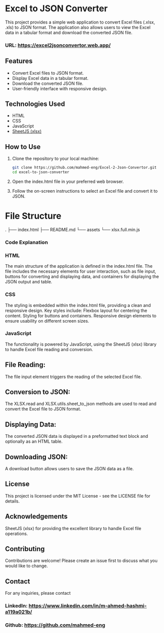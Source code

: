 # Excel to JSON Converter

This project provides a simple web application to convert Excel files (.xlsx, .xls) to JSON format. The application also allows users to view the Excel data in a tabular format and download the converted JSON file.
### URL: https://excel2jsonconvertor.web.app/

## Features

- Convert Excel files to JSON format.
- Display Excel data in a tabular format.
- Download the converted JSON file.
- User-friendly interface with responsive design.

## Technologies Used

- HTML
- CSS
- JavaScript
- [SheetJS (xlsx)](https://cdnjs.com/libraries/xlsx)

## How to Use

1. Clone the repository to your local machine:

   ```bash
   git clone https://github.com/mahmed-eng/Excel-2-Json-Convertor.git
   cd excel-to-json-converter

2. Open the index.html file in your preferred web browser.

3. Follow the on-screen instructions to select an Excel file and convert it to JSON.

# File Structure
.
├── index.html
├── README.md
└── assets
    └── xlsx.full.min.js

### Code Explanation
### HTML
The main structure of the application is defined in the index.html file. The file includes the necessary elements for user interaction, such as file input, buttons for converting and displaying data, and containers for displaying the JSON output and table.

### CSS
The styling is embedded within the index.html file, providing a clean and responsive design. Key styles include:
Flexbox layout for centering the content.
Styling for buttons and containers.
Responsive design elements to ensure usability on different screen sizes.

### JavaScript
The functionality is powered by JavaScript, using the SheetJS (xlsx) library to handle Excel file reading and conversion.

## File Reading:
The file input element triggers the reading of the selected Excel file.

## Conversion to JSON: 
The XLSX.read and XLSX.utils.sheet_to_json methods are used to read and convert the Excel file to JSON format.

## Displaying Data:
The converted JSON data is displayed in a preformatted text block and optionally as an HTML table.

## Downloading JSON:
A download button allows users to save the JSON data as a file.

## License
This project is licensed under the MIT License - see the LICENSE file for details.

## Acknowledgements
SheetJS (xlsx) for providing the excellent library to handle Excel file operations.

## Contributing
Contributions are welcome! Please create an issue first to discuss what you would like to change.

## Contact
For any inquiries, please contact 
### LinkedIn: https://www.linkedin.com/in/m-ahmed-hashmi-a119a021b/

### Github: https://github.com/mahmed-eng
